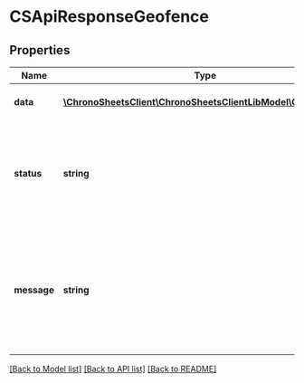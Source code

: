 # CSApiResponseGeofence

## Properties
Name | Type | Description | Notes
------------ | ------------- | ------------- | -------------
**data** | [**\ChronoSheetsClient\ChronoSheetsClientLibModel\CSGeofence**](CSGeofence.md) | The main Data of the response | [optional] 
**status** | **string** | The API response status. Indicates if the request was successful, failed or was unauthorised. | [optional] 
**message** | **string** | A message to accompany the response status.  If the Status is failed, this message will hint why it failed and what you need to do. | [optional] 

[[Back to Model list]](../README.md#documentation-for-models) [[Back to API list]](../README.md#documentation-for-api-endpoints) [[Back to README]](../README.md)


